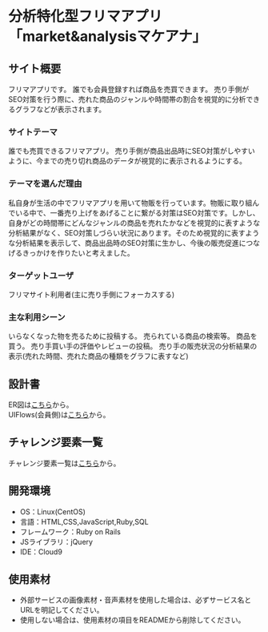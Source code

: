 # 分析特化型フリマアプリ「market&analysisマケアナ」

## サイト概要
フリマアプリです。
誰でも会員登録すれば商品を売買できます。
売り手側がSEO対策を行う際に、売れた商品のジャンルや時間帯の割合を視覚的に分析できるグラフなどが表示されます。

### サイトテーマ
誰でも売買できるフリマアプリ。
売り手側が商品出品時にSEO対策がしやすいように、今までの売り切れ商品のデータが視覚的に表示されるようにする。


### テーマを選んだ理由
私自身が生活の中でフリマアプリを用いて物販を行っています。物販に取り組んでいる中で、一番売り上げをあげることに繋がる対策はSEO対策です。しかし、自身がどの時間帯にどんなジャンルの商品を売れたかなどを視覚的に表すような分析結果がなく、SEO対策しづらい状況にあります。そのため視覚的に表すような分析結果を表示して、商品出品時のSEO対策に生かし、今後の販売促進につなげるきっかけを作りたいと考えました。


### ターゲットユーザ
フリマサイト利用者(主に売り手側にフォーカスする)

### 主な利用シーン
いらなくなった物を売るために投稿する。
売られている商品の検索等。
商品を買う。
売り手買い手の評価やレビューの投稿。
売り手の販売状況の分析結果の表示(売れた時間、売れた商品の種類をグラフに表すなど)


## 設計書
ER図は<a href="https://drive.google.com/file/d/1VGwONfvTX67OHMCXwzgn7P04MffKQSsT/view?usp=sharing">こちら</a>から。
<br>UIFlows(会員側)は<a href="https://drive.google.com/file/d/1bKuY4FmWkTtqOrCAEthZF6OYC0LZeU8q/view?usp=sharing">こちら</a>から。

## チャレンジ要素一覧 
チャレンジ要素一覧は<a href="https://docs.google.com/spreadsheets/d/110fEyaEPXngDYNROUz8QJfpwK9CyLewzbO5j75crsLA/edit#gid=0">こちら</a>から。


## 開発環境
- OS：Linux(CentOS)
- 言語：HTML,CSS,JavaScript,Ruby,SQL
- フレームワーク：Ruby on Rails
- JSライブラリ：jQuery
- IDE：Cloud9

## 使用素材
- 外部サービスの画像素材・音声素材を使用した場合は、必ずサービス名とURLを明記してください。
- 使用しない場合は、使用素材の項目をREADMEから削除してください。
